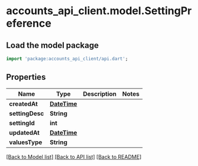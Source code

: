 # accounts_api_client.model.SettingPreference

## Load the model package
```dart
import 'package:accounts_api_client/api.dart';
```

## Properties
Name | Type | Description | Notes
------------ | ------------- | ------------- | -------------
**createdAt** | [**DateTime**](DateTime.md) |  | 
**settingDesc** | **String** |  | 
**settingId** | **int** |  | 
**updatedAt** | [**DateTime**](DateTime.md) |  | 
**valuesType** | **String** |  | 

[[Back to Model list]](../README.md#documentation-for-models) [[Back to API list]](../README.md#documentation-for-api-endpoints) [[Back to README]](../README.md)


